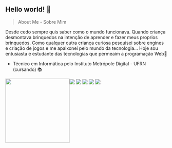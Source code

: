 ## Hello world! 👋

> About Me - Sobre Mim

Desde cedo sempre quis saber como o mundo funcionava. Quando criança desmontava brinquedos na intenção de aprender e fazer meus proprios brinquedos. Como qualquer outra criança curiosa pesquisei sobre engines e criação de jogos e me apaixonei pelo mundo da tecnologia... Hoje sou entusiasta e estudante das tecnologias que permeaim a programação Web👨‍

- Técnico em Informática pelo Instituto Metrópole Digital - UFRN (cursando) 📚
<div style="display: flex; aling-itens: center;">
<div align="right">
    <img src="https://camo.githubusercontent.com/9337aa1c43ba11bd5bcf2072291f6d446ac88185bdd8dc840807724d3f043f1c/68747470733a2f2f6d656469612e67697068792e636f6d2f6d656469612f6c3356306d65677762426545544d675a612f67697068792e676966" width="200px">
</div>
<div align="left">
  <div>
      <img align="center" src="https://img.shields.io/badge/HTML5-E34F26?style=for-the-badge&logo=html5&logoColor=white"/>
      <img align="center" src="https://img.shields.io/badge/CSS3-1572B6?style=for-the-badge&logo=css3&logoColor=white"/>
      <img align="center" src="https://img.shields.io/badge/Sass-CC6699?style=for-the-badge&logo=sass&logoColor=white"/>
      <img align="center" src="https://img.shields.io/badge/TypeScript-007ACC?style=for-the-badge&logo=typescript&logoColor=white"/>
      <img align="center" src="https://img.shields.io/badge/React-20232A?style=for-the-badge&logo=react&logoColor=61DAFB"/>
  </div>   
</div>
</div>

